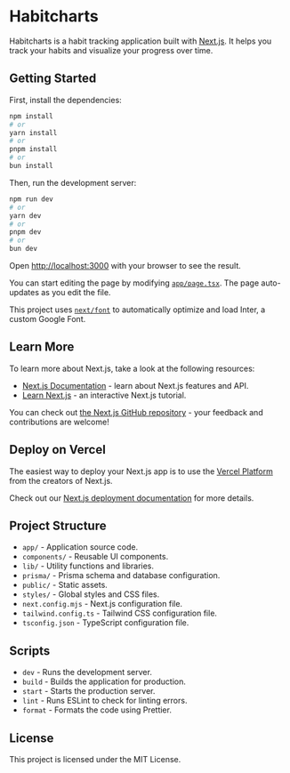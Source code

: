 # Habitcharts

Habitcharts is a habit tracking application built with [Next.js](https://nextjs.org/). It helps you track your habits and visualize your progress over time.

## Getting Started

First, install the dependencies:

```bash
npm install
# or
yarn install
# or
pnpm install
# or
bun install
```

Then, run the development server:

```bash
npm run dev
# or
yarn dev
# or
pnpm dev
# or
bun dev
```

Open [http://localhost:3000](http://localhost:3000) with your browser to see the result.

You can start editing the page by modifying [`app/page.tsx`](app/page.tsx). The page auto-updates as you edit the file.

This project uses [`next/font`](https://nextjs.org/docs/basic-features/font-optimization) to automatically optimize and load Inter, a custom Google Font.

## Learn More

To learn more about Next.js, take a look at the following resources:

- [Next.js Documentation](https://nextjs.org/docs) - learn about Next.js features and API.
- [Learn Next.js](https://nextjs.org/learn) - an interactive Next.js tutorial.

You can check out [the Next.js GitHub repository](https://github.com/vercel/next.js/) - your feedback and contributions are welcome!

## Deploy on Vercel

The easiest way to deploy your Next.js app is to use the [Vercel Platform](https://vercel.com/new?utm_medium=default-template&filter=next.js&utm_source=create-next-app&utm_campaign=create-next-app-readme) from the creators of Next.js.

Check out our [Next.js deployment documentation](https://nextjs.org/docs/deployment) for more details.

## Project Structure

- `app/` - Application source code.
- `components/` - Reusable UI components.
- `lib/` - Utility functions and libraries.
- `prisma/` - Prisma schema and database configuration.
- `public/` - Static assets.
- `styles/` - Global styles and CSS files.
- `next.config.mjs` - Next.js configuration file.
- `tailwind.config.ts` - Tailwind CSS configuration file.
- `tsconfig.json` - TypeScript configuration file.

## Scripts

- `dev` - Runs the development server.
- `build` - Builds the application for production.
- `start` - Starts the production server.
- `lint` - Runs ESLint to check for linting errors.
- `format` - Formats the code using Prettier.

## License

This project is licensed under the MIT License.
